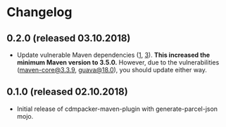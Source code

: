 # Changelog

## 0.2.0 (released 03.10.2018)

- Update vulnerable Maven dependencies ([1], [3]). **This increased the minimum Maven version to 3.5.0.**
However, due to the vulnerabilities ([maven-core@3.3.9], [guava@18.0]), you should update either way.

[1]: https://github.com/wlami/cdmpacker/pull/1
[3]: https://github.com/wlami/cdmpacker/pull/3
[maven-core@3.3.9]: https://snyk.io/vuln/SNYK-JAVA-ORGCODEHAUSPLEXUS-31521
[guava@18.0]: https://snyk.io/vuln/SNYK-JAVA-COMGOOGLEGUAVA-32236

## 0.1.0 (released 02.10.2018)

- Initial release of cdmpacker-maven-plugin with generate-parcel-json mojo.
